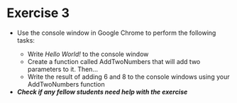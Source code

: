 # Exercise 3
<ul>
    <li>Use the console window in Google Chrome to perform the following tasks:</li>
    <ul>
        <li>Write <em>Hello World!</em> to the console window</li>
        <li>Create a function called AddTwoNumbers that will add two parameters to it. Then...</li>
        <li>Write the result of adding 6 and 8 to the console windows using your AddTwoNumbers function</li>
    </ul>
    <li><em><strong>Check if any fellow students need help with the exercise</strong></em></li>
</ul>